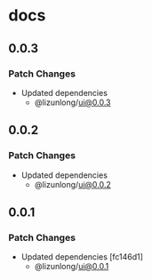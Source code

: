 # docs

## 0.0.3

### Patch Changes

- Updated dependencies
  - @lizunlong/ui@0.0.3

## 0.0.2

### Patch Changes

- Updated dependencies
  - @lizunlong/ui@0.0.2

## 0.0.1

### Patch Changes

- Updated dependencies [fc146d1]
  - @lizunlong/ui@0.0.1
